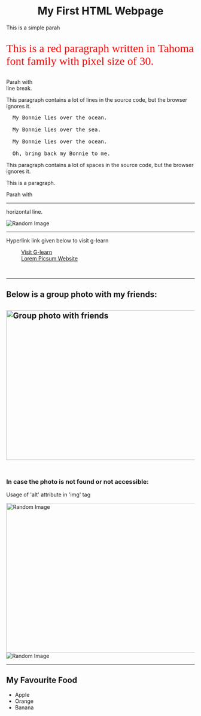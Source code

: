 <!DOCTYPE html>
<!-- saved from url=(0052)file:///D:/Desktop/SHANYU(B.TECH)/HTML/practice.html -->
<html lang="en"><head><meta http-equiv="Content-Type" content="text/html; charset=windows-1252">
<title>Page Title</title>
</head>
<body>
<main>
<h1 style="text-align:center">My First HTML Webpage</h1>
  
<p>This is a simple parah</p> 
<p style="color:red; font-family:tahoma; font-size:30px">This is a red paragraph written in Tahoma font family with pixel size of 30.</p>
<p>Parah with <br>line break.</p>
<p>
This paragraph
contains a lot of lines
in the source code,
but the browser
ignores it.
</p>

<pre>  My Bonnie lies over the ocean.

  My Bonnie lies over the sea.

  My Bonnie lies over the ocean.

  Oh, bring back my Bonnie to me.
</pre>

<p>
This paragraph
contains         a lot of spaces
in the source         code,
but the        browser
ignores it.
</p>
<p title="This is a practice html webpage">This is a paragraph.</p>
<p>Parah with </p><hr> horizontal line.<p></p><img src="https://picsum.photos/id/870/200/300?grayscale&blur=2" alt="Random Image">
<br>
<hr>
<p>Hyperlink link given below to visit g-learn</p><p>
</p><figure>
    <a href="https://learn.gitam.edu/" target="_blank">Visit G-learn</a>  <!--target=_blank opens link or webpage in new tab-->
    <figcaption><a href="https://picsum.photos/" target="_blank">Lorem Picsum Website</a></figcaption>
</figure>
<br>
<p></p><hr>
<h2>Below is a group photo with my friends: </h2><h2>
<img src="https://picsum.photos/200/300" width="700" height="400" alt="Group photo with friends">
<br><br>
</h2><h3>In case the photo is not found or not accessible: </h3>
<p>Usage of 'alt' attribute in 'img' tag</p><p>
<img src="https://picsum.photos/200" width="700" height="400" alt="Random Image">
<img src="https://picsum.photos/200/300?grayscale" alt="Random Image">
<br>
</p><hr>
<be>
<h2 >My Favourite Food</h2>
<ul>
    <li>Apple</li>
    <li>Orange</li>
    <li>Banana</li>
</ul>
</main>
</body></html>
